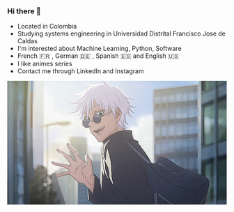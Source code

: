 ### Hi there 👋

- Located in Colombia 
- Studying systems engineering  in Universidad Distrital Francisco Jose de Caldas
- I'm interested about Machine Learning, Python, Software
- French 🇫🇷 , German :de: , Spanish :es: and English :us:
- I like animes series 
- Contact me through LinkedIn and Instagram

![Gojo](gif.webp)

<!--
**juancho0809/juancho0809** is a ✨ _special_ ✨ repository because its `README.md` (this file) appears on your GitHub profile.

Here are some ideas to get you started:

- 🔭 I’m currently working on ...
- 🌱 I’m currently learning ...
- 👯 I’m looking to collaborate on ...
- 🤔 I’m looking for help with ...
- 💬 Ask me about ...
- 📫 How to reach me: ...
- 😄 Pronouns: ...
- ⚡ Fun fact: ...
-->
